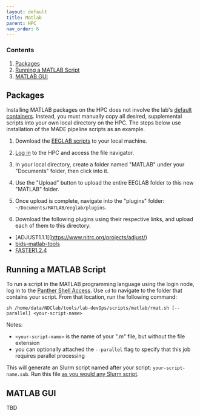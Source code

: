 ```yaml
---
layout: default
title: Matlab
parent: HPC
nav_order: 6
---
```


### Contents
1. [Packages](#packages)
2. [Running a MATLAB Script](#running-a-matlab-script)
3. [MATLAB GUI](#matlab-gui)


## Packages
Installing MATLAB packages on the HPC does not involve the lab's [default containers](https://ndclab.github.io/wiki/docs/hpc/containers.html). Instead, you must manually copy all desired, supplemental scripts into your own local directory on the HPC. The steps below use installation of the MADE pipeline scripts as an example.

1. Download the [EEGLAB scripts](https://sccn.ucsd.edu/eeglab/downloadtoolbox.php) to your local machine.

2. [Log in](https://ndclab.github.io/wiki/docs/hpc/accessing.html) to the HPC and access the file navigator.

3. In your local directory, create a folder named "MATLAB" under your "Documents" folder, then click into it.

4. Use the "Upload" button to upload the entire EEGLAB folder to this new "MATLAB" folder.

5. Once upload is complete, navigate into the "plugins" folder: `~/Documents/MATLAB/eeglab/plugins`.

5. Download the following plugins using their respective links, and upload each of them to this directory:

* [ADJUST1.1.1[(https://www.nitrc.org/projects/adjust/)
* [bids-matlab-tools](https://github.com/sccn/bids-matlab-tools)
* [FASTER1.2.4](https://sccn.ucsd.edu/eeglab/plugin_uploader/plugin_list_all.php)


## Running a MATLAB Script
To run a script in the MATLAB programming language using the login node, log in to the [Panther Shell Access](https://ndclab.github.io/wiki/docs/hpc/accessing.html#login-node). Use `cd` to navigate to the folder that contains your script. From that location, run the following command:

```
sh /home/data/NDClab/tools/lab-devOps/scripts/matlab/rmat.sh [--parallel] <your-script-name>
```

Notes:
- `<your-script-name>` is the name of your ".m" file, but without the file extension
- you can optionally attached the `--parallel` flag to specify that this job requires parallel processing

This will generate an Slurm script named after your script: `your-script-name.sub`. Run this file [as you would any Slurm script](https://ndclab.github.io/wiki/docs/hpc/jobs.html#running-a-slurm-file).

## MATLAB GUI
TBD